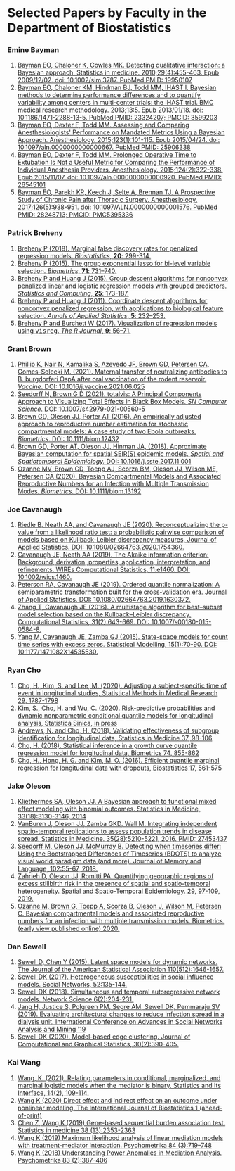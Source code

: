# Selected Papers by Faculty in the Department of Biostatistics

### Emine Bayman
1. [Bayman EO, Chaloner K, Cowles MK. Detecting qualitative interaction: a Bayesian approach. Statistics in medicine. 2010;29(4):455-463. Epub 2009/12/02. doi: 10.1002/sim.3787. PubMed PMID: 19950107](./emine/Bayman09detecting.pdf)
1. [Bayman EO, Chaloner KM, Hindman BJ, Todd MM, IHAST I. Bayesian methods to determine performance differences and to quantify variability among centers in multi-center trials: the IHAST trial. BMC medical research methodology. 2013;13:5. Epub 2013/01/18. doi: 10.1186/1471-2288-13-5. PubMed PMID: 23324207; PMCID: 3599203](./emine/bayman13bayesian.pdf)
1. [Bayman EO, Dexter F, Todd MM. Assessing and Comparing Anesthesiologists' Performance on Mandated Metrics Using a Bayesian Approach. Anesthesiology. 2015;123(1):101-115. Epub 2015/04/24. doi: 10.1097/aln.0000000000000667. PubMed PMID: 25906338](./emine/Bayman15assessing.pdf)
1. [Bayman EO, Dexter F, Todd MM. Prolonged Operative Time to Extubation Is Not a Useful Metric for Comparing the Performance of Individual Anesthesia Providers. Anesthesiology. 2015;124(2):322-338. Epub 2015/11/07. doi: 10.1097/aln.0000000000000920. PubMed PMID: 26545101](./emine/Bayman15prolonged.pdf)
1. [Bayman EO, Parekh KR, Keech J, Selte A, Brennan TJ. A Prospective Study of Chronic Pain after Thoracic Surgery. Anesthesiology. 2017;126(5):938-951. doi: 10.1097/ALN.0000000000001576. PubMed PMID: 28248713; PMCID: PMC5395336](./emine/Bayman17prospective.pdf)

### Patrick Breheny
1. [Breheny P (2018). Marginal false discovery rates for penalized regression models. <i>Biostatistics</i>, <b>20</b>: 299-314.](https://myweb.uiowa.edu/pbreheny/pdf/Breheny2018.pdf)
1. [Breheny P (2015). The group exponential lasso for bi-level variable selection. <i>Biometrics</i>, <b>71</b>: 731&ndash;740.](https://myweb.uiowa.edu/pbreheny/pdf/Breheny2015a.pdf)
1. [Breheny P and Huang J (2015). Group descent algorithms for nonconvex penalized linear and logistic regression models with grouped predictors. <i>Statistics and Computing</i>, <b>25</b>: 173-187.](https://myweb.uiowa.edu/pbreheny/pdf/Breheny2015.pdf)
1. [Breheny P and Huang J (2011). Coordinate descent algorithms for nonconvex penalized regression, with applications to biological feature selection. <i>Annals of Applied Statistics</i>, <b>5</b>: 232&ndash;253.](https://myweb.uiowa.edu/pbreheny/pdf/Breheny2011.pdf)
1. [Breheny P and Burchett W (2017). Visualization of regression models using <tt>visreg</tt>. <i>The R Journal</i>, <b>9</b>: 56&ndash;71.](https://journal.r-project.org/archive/2017/RJ-2017-046/RJ-2017-046.pdf)

### Grant Brown
1. [Phillip K, Nair N, Kamalika S, Azevedo JF, Brown GD, Petersen CA, Gomes-Solecki M. (2021). Maternal transfer of neutralizing antibodies to B. burgdorferi OspA after oral vaccination of the rodent reservoir. <i>Vaccine</i>. DOI: 10.1016/j.vaccine.2021.06.025](./grant/solecki.pdf)
1. [Seedorff N, Brown G D (2021). totalvis: A Principal Components Approach to Visualizing Total Effects in Black Box Models. <i>SN Computer Science</i>. DOI: 10.1007/s42979-021-00560-5](./grant/seedorff.pdf)
1. [Brown GD, Oleson JJ, Porter AT (2016). An empirically adjusted approach to reproductive number estimation for stochastic compartmental models: A case study of two Ebola outbreaks. <i>Biometrics</i>. DOI: 10.1111/biom.12432](./grant/reproductive.pdf)
1. [Brown GD, Porter AT, Oleson JJ, Hinman JA, (2018). Approximate Bayesian computation for spatial SEIR(S) epidemic models.  <i>Spatial and Spatiotemporal Epidemiology.</i> DOI: 10.1016/j.sste.2017.11.001](./grant/abc.pdf)
1. [Ozanne MV, Brown GD, Toepp AJ, Scorza BM, Oleson JJ, Wilson ME, Petersen CA (2020). Bayesian Compartmental Models and Associated Reproductive Numbers for an Infection with Multiple Transmission Modes. <i>Biometrics</i>. DOI: 10.1111/biom.13192](./grant/ozanne.pdf)

### Joe Cavanaugh
1. [Riedle B, Neath AA, and Cavanaugh JE (2020).  Reconceptualizing the p-value from a likelihood ratio test: a probabilistic pairwise comparison of models based on Kullback-Leibler discrepancy measures, Journal of Applied Statistics. DOI: 10.1080/02664763.2020.1754360.](./joe/Riedle_Neath_Cavanaugh_2020.pdf)
1. [Cavanaugh JE, Neath AA (2019). The Akaike information criterion: Background, derivation, properties, application, interpretation, and refinements. WIREs Computational Statistics, 11:e1460. DOI: 10.1002/wics.1460.](./joe/Cavanaugh_Neath_2019.pdf)
1. [Peterson RA, Cavanaugh JE (2019). Ordered quantile normalization: A semiparametric transformation built for the cross-validation era. Journal of Applied Statistics. DOI: 10.1080/02664763.2019.1630372.](./joe/Peterson_Cavanaugh_2019.pdf)
1. [Zhang T, Cavanaugh JE (2016). A multistage algorithm for best–subset model selection based on the Kullback–Leibler discrepancy. Computational Statistics, 31(2):643-669.  DOI: 10.1007/s00180-015-0584-8.](./joe/Zhang_Cavanaugh_2016.pdf)
1. [Yang M, Cavanaugh JE, Zamba GJ (2015). State-space models for count time series with excess zeros. Statistical Modelling, 15(1):70-90. DOI:  10.1177/1471082X14535530.](./joe/Yang_Cavanaugh_Zamba_2015.pdf)

### Ryan Cho
1. [Cho, H., Kim, S. and Lee, M. (2020). Adjusting a subject-specific time of event in longitudinal studies, Statistical Methods in Medical Research 29, 1787-1798](./ryan/1-Cho_Kim_Lee_SMMR_2020.pdf)
1. [Kim, S., Cho, H. and Wu, C. (2020). Risk-predictive probabilities and dynamic nonparametric conditional quantile models for longitudinal analysis, Statistica Sinica, in press](./ryan/2-Kim_Cho_Wu_Sinica_2020.pdf)
1. [Andrews, N. and Cho, H.  (2018). Validating effectiveness of subgroup identification for longitudinal data, Statistics in Medicine 37, 98-106](./ryan/4-Andrews_Cho_SIM_2018.pdf)
1. [Cho, H. (2018). Statistical inference in a growth curve quantile regression model for longitudinal data, Biometrics 74, 855-862](./ryan/3-Cho_Biometrics_2018.pdf)
1. [Cho, H., Hong, H. G. and Kim, M. O. (2016). Efficient quantile marginal regression for longitudinal data with dropouts, Biostatistics 17, 561-575](./ryan/5-Cho_Hong_Kim_Biostataistics_2016.pdf)

###  Jake Oleson
1. [Kliethermes SA, Oleson JJ. A Bayesian approach to functional mixed effect modeling with binomial outcomes. Statistics in Medicine, 33(18):3130-3146, 2014](./jake/Kliethermes2014.pdf)
1. [VanBuren J, Oleson JJ, Zamba GKD, Wall M. Integrating independent spatio-temporal replications to assess population trends in disease spread. Statistics in Medicine. 35(28):5210-5221, 2016.  PMID: 27453437](./jake/VanBuren2016.pdf)
1. [Seedorff M, Oleson JJ, McMurray B. Detecting when timeseries differ: Using the Bootstrapped Differences of Timeseries (BDOTS) to analyze visual world paradigm data (and more). Journal of Memory and Language, 102:55-67, 2018.](./jake/Seedorff.pdf)
1. [Zahrieh D, Oleson JJ, Romitti PA. Quantifying geographic regions of excess stillbirth risk in the presence of spatial and spatio-temporal heterogeneity. Spatial and Spatio-Temporal Epidemiology. 29, 97-109, 2019.](./jake/Zahrieh.pdf)
1. [Ozanne M, Brown G, Toepp A, Scorza B, Oleson J, Wilson M, Petersen C. Bayesian compartmental models and associated reproductive numbers for an infection with multiple transmission models. Biometrics. (early view published online) 2020.](./jake/Ozanne2019.pdf)

### Dan Sewell
1. [Sewell D, Chen Y (2015). Latent space models for dynamic networks. The Journal of the American Statistical Association 110(512):1646-1657.](./dan/latent_space_models_for_dynamic_networks.pdf)
1. [Sewell DK (2017). Heterogeneous susceptibilities in social influence models. Social Networks, 52:135-144.](/dan/heterogeneous_susceptibilities_in_social_influence_models.pdf)
1. [Sewell DK (2018). Simultaneous and temporal autoregressive network models. Network Science 6(2):204-231.](./dan/simultaneous_and_temporal_autoregressive_network_models.pdf)
1. [Jang H, Justice S, Polgreen PM, Segre AM, Sewell DK, Pemmaraju SV (2019). Evaluating architectural changes to reduce infection spread in a dialysis unit. International Conference on Advances in Social Networks Analysis and Mining '19](./dan/evaluating_architectural_changes_to_alter_pathogen_dynamics_in_a_dialysis_unit.pdf)
1. [Sewell DK (2020). Model-based edge clustering. Journal of Computational and Graphical Statistics, 30(2):390-405.](./dan/model_based_edge_clustering.pdf)

### Kai Wang
1. [Wang, K. (2021). Relating parameters in conditional, marginalized, and marginal logistic models when the mediator is binary. Statistics and Its Interface, 14(2), 109-114.](https://www.intlpress.com/site/pub/files/_fulltext/journals/sii/2021/0014/0002/SII-2021-0014-0002-a003.pdf)
1. [Wang K (2020) Direct effect and indirect effect on an outcome under nonlinear modeling. The International Journal of Biostatistics 1 (ahead-of-print)](https://www.degruyter.com/view/journals/ijb/ahead-of-print/article-10.1515-ijb-2019-0158/article-10.1515-ijb-2019-0158.xml)
1. [Chen Z, Wang K (2019) Gene-based sequential burden association test. Statistics in medicine 38 (13):2353-2363](https://onlinelibrary.wiley.com/doi/abs/10.1002/sim.8111)
1. [Wang K (2019) Maximum likelihood analysis of linear mediation models with treatment-mediator interaction. Psychometrika 84 (3):719–748](https://link.springer.com/article/10.1007/s11336-019-09670-9)
1. [Wang K (2018) Understanding Power Anomalies in Mediation Analysis. Psychometrika 83 (2):387-406](https://link.springer.com/article/10.1007/s11336-017-9598-1)
